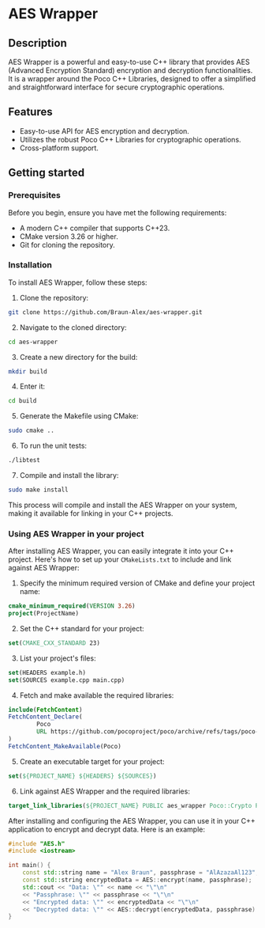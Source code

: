 # AES Wrapper

## Description

AES Wrapper is a powerful and easy-to-use C++ library that provides AES (Advanced Encryption Standard) encryption and decryption functionalities. It is a wrapper around the Poco C++ Libraries, designed to offer a simplified and straightforward interface for secure cryptographic operations.

## Features

- Easy-to-use API for AES encryption and decryption.
- Utilizes the robust Poco C++ Libraries for cryptographic operations.
- Cross-platform support.

## Getting started

### Prerequisites

Before you begin, ensure you have met the following requirements:

- A modern C++ compiler that supports C++23.
- CMake version 3.26 or higher.
- Git for cloning the repository.

### Installation

To install AES Wrapper, follow these steps:

1. Clone the repository:

```bash
git clone https://github.com/Braun-Alex/aes-wrapper.git
```

2. Navigate to the cloned directory:
```bash
cd aes-wrapper
```

3. Create a new directory for the build:
```bash
mkdir build
```

4. Enter it:
```bash
cd build
```

5. Generate the Makefile using CMake:
```bash
sudo cmake ..
```

6. To run the unit tests:
```bash
./libtest
```

7. Compile and install the library:
```bash
sudo make install
```

This process will compile and install the AES Wrapper on your system, making it available for linking in your C++ projects.

### Using AES Wrapper in your project

After installing AES Wrapper, you can easily integrate it into your C++ project.
Here's how to set up your `CMakeLists.txt` to include and link against AES Wrapper:

1. Specify the minimum required version of CMake and define your project name:
```cmake
cmake_minimum_required(VERSION 3.26)
project(ProjectName)
```

2. Set the C++ standard for your project:
```cmake
set(CMAKE_CXX_STANDARD 23)
```

3. List your project's files:
```cmake
set(HEADERS example.h)
set(SOURCES example.cpp main.cpp)
```

4. Fetch and make available the required libraries:
```cmake
include(FetchContent)
FetchContent_Declare(
        Poco
        URL https://github.com/pocoproject/poco/archive/refs/tags/poco-1.12.5-release.zip
)
FetchContent_MakeAvailable(Poco)
```

5. Create an executable target for your project:
```cmake
set(${PROJECT_NAME} ${HEADERS} ${SOURCES})
```

6. Link against AES Wrapper and the required libraries:
```cmake
target_link_libraries(${PROJECT_NAME} PUBLIC aes_wrapper Poco::Crypto Poco::Util)
```

After installing and configuring the AES Wrapper, you can use it in your C++ application to encrypt and decrypt data. Here is an example:

```c++
#include "AES.h"
#include <iostream>

int main() {
    const std::string name = "Alex Braun", passphrase = "AlAzazaAl123";
    const std::string encryptedData = AES::encrypt(name, passphrase);
    std::cout << "Data: \"" << name << "\"\n"
    << "Passphrase: \"" << passphrase << "\"\n"
    << "Encrypted data: \"" << encryptedData << "\"\n"
    << "Decrypted data: \"" << AES::decrypt(encryptedData, passphrase) << "\"";
}
```
